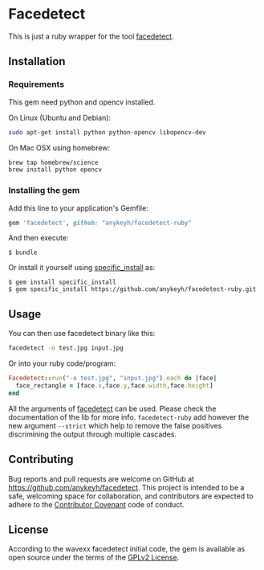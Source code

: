 # Facedetect

This is just a ruby wrapper for the tool [facedetect](https://www.thregr.org/~wavexx/software/facedetect/).

## Installation

### Requirements

This gem need python and opencv installed.

On Linux (Ubuntu and Debian):

```bash
sudo apt-get install python python-opencv libopencv-dev
```

On Mac OSX using homebrew:

```bash
brew tap homebrew/science
brew install python opencv
```

### Installing the gem

Add this line to your application's Gemfile:

```ruby
gem 'facedetect', github: "anykeyh/facedetect-ruby"
```

And then execute:

    $ bundle

Or install it yourself using [specific_install](https://github.com/rdp/specific_install) as:

    $ gem install specific_install
    $ gem specific_install https://github.com/anykeyh/facedetect-ruby.git

## Usage


You can then use facedetect binary like this:

```bash
facedetect -o test.jpg input.jpg
```

Or into your ruby code/program:

```ruby
Facedetect::run("-o test.jpg", "input.jpg").each do |face|
  face_rectangle = [face.x,face.y,face.width,face.height]
end
```

All the arguments of [facedetect](https://www.thregr.org/~wavexx/software/facedetect/) can be used. Please check the documentation of the lib for more info.
`facedetect-ruby` add however the new argument `--strict` which help to remove the false positives discrimining the output through multiple cascades.


## Contributing

Bug reports and pull requests are welcome on GitHub at https://github.com/anykeyh/facedetect. This project is intended to be a safe, welcoming space for collaboration, and contributors are expected to adhere to the [Contributor Covenant](http://contributor-covenant.org) code of conduct.

## License

According to the wavexx facedetect initial code, the gem is available as open source under the terms of the [GPLv2 License](https://opensource.org/licenses/GPL-2.0).

